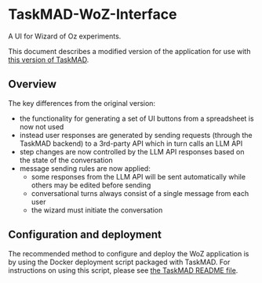# TaskMAD-WoZ-Interface

A UI for Wizard of Oz experiments. 

This document describes a modified version of the application for use with [this version of TaskMAD](https://github.com/grill-lab/TaskMAD/tree/radboud_branch). 

## Overview

The key differences from the original version:
 * the functionality for generating a set of UI buttons from a spreadsheet is now not used
 * instead user responses are generated by sending requests (through the TaskMAD backend) to a 3rd-party API which in turn calls an LLM API
 * step changes are now controlled by the LLM API responses based on the state of the conversation
 * message sending rules are now applied:
   * some responses from the LLM API will be sent automatically while others may be edited before sending
   * conversational turns always consist of a single message from each user
   * the wizard must initiate the conversation

## Configuration and deployment

The recommended method to configure and deploy the WoZ application is by using the Docker deployment script packaged with TaskMAD. For instructions on using this script, please see [the TaskMAD README file](https://github.com/grill-lab/TaskMAD/blob/radboud_branch/README.md).

